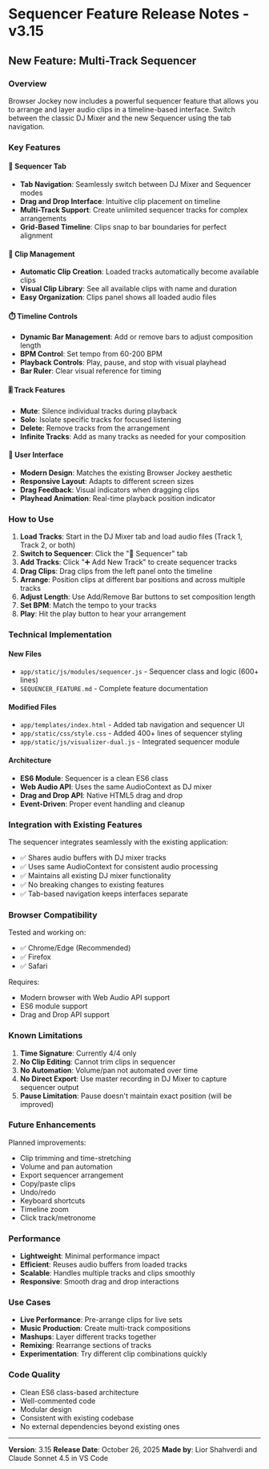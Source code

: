# Sequencer Feature Release Notes - v3.15

## New Feature: Multi-Track Sequencer

### Overview
Browser Jockey now includes a powerful sequencer feature that allows you to arrange and layer audio clips in a timeline-based interface. Switch between the classic DJ Mixer and the new Sequencer using the tab navigation.

### Key Features

#### 🎼 Sequencer Tab
- **Tab Navigation**: Seamlessly switch between DJ Mixer and Sequencer modes
- **Drag and Drop Interface**: Intuitive clip placement on timeline
- **Multi-Track Support**: Create unlimited sequencer tracks for complex arrangements
- **Grid-Based Timeline**: Clips snap to bar boundaries for perfect alignment

#### 🎵 Clip Management
- **Automatic Clip Creation**: Loaded tracks automatically become available clips
- **Visual Clip Library**: See all available clips with name and duration
- **Easy Organization**: Clips panel shows all loaded audio files

#### ⏱️ Timeline Controls
- **Dynamic Bar Management**: Add or remove bars to adjust composition length
- **BPM Control**: Set tempo from 60-200 BPM
- **Playback Controls**: Play, pause, and stop with visual playhead
- **Bar Ruler**: Clear visual reference for timing

#### 🎚️ Track Features
- **Mute**: Silence individual tracks during playback
- **Solo**: Isolate specific tracks for focused listening
- **Delete**: Remove tracks from the arrangement
- **Infinite Tracks**: Add as many tracks as needed for your composition

#### 🎨 User Interface
- **Modern Design**: Matches the existing Browser Jockey aesthetic
- **Responsive Layout**: Adapts to different screen sizes
- **Drag Feedback**: Visual indicators when dragging clips
- **Playhead Animation**: Real-time playback position indicator

### How to Use

1. **Load Tracks**: Start in the DJ Mixer tab and load audio files (Track 1, Track 2, or both)
2. **Switch to Sequencer**: Click the "🎼 Sequencer" tab
3. **Add Tracks**: Click "➕ Add New Track" to create sequencer tracks
4. **Drag Clips**: Drag clips from the left panel onto the timeline
5. **Arrange**: Position clips at different bar positions and across multiple tracks
6. **Adjust Length**: Use Add/Remove Bar buttons to set composition length
7. **Set BPM**: Match the tempo to your tracks
8. **Play**: Hit the play button to hear your arrangement

### Technical Implementation

#### New Files
- `app/static/js/modules/sequencer.js` - Sequencer class and logic (600+ lines)
- `SEQUENCER_FEATURE.md` - Complete feature documentation

#### Modified Files
- `app/templates/index.html` - Added tab navigation and sequencer UI
- `app/static/css/style.css` - Added 400+ lines of sequencer styling
- `app/static/js/visualizer-dual.js` - Integrated sequencer module

#### Architecture
- **ES6 Module**: Sequencer is a clean ES6 class
- **Web Audio API**: Uses the same AudioContext as DJ mixer
- **Drag and Drop API**: Native HTML5 drag and drop
- **Event-Driven**: Proper event handling and cleanup

### Integration with Existing Features

The sequencer integrates seamlessly with the existing application:
- ✅ Shares audio buffers with DJ mixer tracks
- ✅ Uses same AudioContext for consistent audio processing
- ✅ Maintains all existing DJ mixer functionality
- ✅ No breaking changes to existing features
- ✅ Tab-based navigation keeps interfaces separate

### Browser Compatibility

Tested and working on:
- ✅ Chrome/Edge (Recommended)
- ✅ Firefox
- ✅ Safari

Requires:
- Modern browser with Web Audio API support
- ES6 module support
- Drag and Drop API support

### Known Limitations

1. **Time Signature**: Currently 4/4 only
2. **No Clip Editing**: Cannot trim clips in sequencer
3. **No Automation**: Volume/pan not automated over time
4. **No Direct Export**: Use master recording in DJ Mixer to capture sequencer output
5. **Pause Limitation**: Pause doesn't maintain exact position (will be improved)

### Future Enhancements

Planned improvements:
- Clip trimming and time-stretching
- Volume and pan automation
- Export sequencer arrangement
- Copy/paste clips
- Undo/redo
- Keyboard shortcuts
- Timeline zoom
- Click track/metronome

### Performance

- **Lightweight**: Minimal performance impact
- **Efficient**: Reuses audio buffers from loaded tracks
- **Scalable**: Handles multiple tracks and clips smoothly
- **Responsive**: Smooth drag and drop interactions

### Use Cases

- **Live Performance**: Pre-arrange clips for live sets
- **Music Production**: Create multi-track compositions
- **Mashups**: Layer different tracks together
- **Remixing**: Rearrange sections of tracks
- **Experimentation**: Try different clip combinations quickly

### Code Quality

- Clean ES6 class-based architecture
- Well-commented code
- Modular design
- Consistent with existing codebase
- No external dependencies beyond existing ones

---

**Version**: 3.15
**Release Date**: October 26, 2025
**Made by**: Lior Shahverdi and Claude Sonnet 4.5 in VS Code
